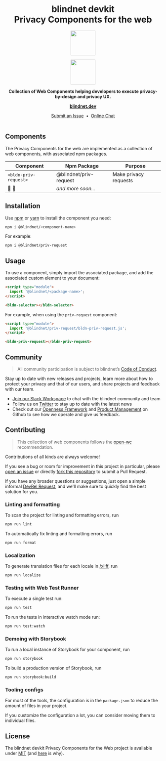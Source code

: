 <h1 align="center">
  blindnet devkit<br />
  Privacy Components for the web
</h1>

<p align=center><img src="https://user-images.githubusercontent.com/7578400/163277439-edd00509-1d1b-4565-a0d3-49057ebeb92a.png#gh-light-mode-only" height="80" /></p>
<p align=center><img src="https://user-images.githubusercontent.com/7578400/163549893-117bbd70-b81a-47fd-8e1f-844911e48d68.png#gh-dark-mode-only" height="80" /></p>

<p align="center">
  <strong>Collection of Web Components helping developers to execute privacy-by-design and privacy UX.</strong>
</p>

<p align="center">
  <a href="https://blindnet.dev"><strong>blindnet.dev</strong></a>
</p>

<p align="center">
  <!-- FIXME -->
  <!-- <a href="https://blindnet.dev/docs">Documentation</a>  -->
  <!-- &nbsp;•&nbsp; -->
  <a href="https://github.com/blindnet-io/{project-short-name}/issues">Submit an Issue</a>
  &nbsp;•&nbsp;
  <a href="https://join.slack.com/t/blindnet/shared_invite/zt-1arqlhqt3-A8dPYXLbrnqz1ZKsz6ItOg">Online Chat</a>
  <br>
  <br>
</p>

## Components

The Privacy Components for the web are implemented as a collection of web components, with associated npm packages.

| Component             | Npm Package            | Purpose               |
| --------------------- | ---------------------- | --------------------- |
| `<bldn-priv-request>` | @blindnet/priv-request | Make privacy requests |
| 🚧 👷                 | _and more soon..._     |                       |

<!-- FIXME: ## Get Started

:rocket: Check out our [Quick Start Guide](https://blindnet.dev/docs/quickstart) to get started in a snap. -->

## Installation

Use [npm][npm] or [yarn][yarn] to install the component you need:

```bash
npm i @blindnet/<component-name>
```

For example:

```bash
npm i @blindnet/priv-request
```

## Usage

<!-- FIXME: 📑 The API reference of {type of project, e.g. this SDK} is available on [blindnet.dev](https://blindnet.dev/docs/api_reference/[path-to-project}/latest). -->

To use a component, simply import the associated package, and add the associated custom element to your document:

```html
<script type="module">
  import '@blindnet/<package-name>';
</script>

<bldn-selector></bldn-selector>
```

For example, when using the `priv-request` component:

```html
<script type="module">
  import '@blindnet/priv-request/bldn-priv-request.js';
</script>

<bldn-priv-request></bldn-priv-request>
```

## Community

> All community participation is subject to blindnet’s [Code of Conduct][coc].

Stay up to date with new releases and projects, learn more about how to protect your privacy and that of our users, and share projects and feedback with our team.

- [Join our Slack Workspace][chat] to chat with the blindnet community and team
- Follow us on [Twitter][twitter] to stay up to date with the latest news
- Check out our [Openness Framework][openness] and [Product Management][product] on Github to see how we operate and give us feedback.

## Contributing

> This collection of web components follows the [open-wc](https://github.com/open-wc/open-wc) recommendation.

Contributions of all kinds are always welcome!

If you see a bug or room for improvement in this project in particular, please [open an issue][new-issue] or directly [fork this repository][fork] to submit a Pull Request.

If you have any broader questions or suggestions, just open a simple informal [DevRel Request][request], and we'll make sure to quickly find the best solution for you.

### Linting and formatting

To scan the project for linting and formatting errors, run

```bash
npm run lint
```

To automatically fix linting and formatting errors, run

```bash
npm run format
```

### Localization

To generate translation files for each locale in [/xliff](/xliff/), run

```bash
npm run localize
```

### Testing with Web Test Runner

To execute a single test run:

```bash
npm run test
```

To run the tests in interactive watch mode run:

```bash
npm run test:watch
```

### Demoing with Storybook

To run a local instance of Storybook for your component, run

```bash
npm run storybook
```

To build a production version of Storybook, run

```bash
npm run storybook:build
```

### Tooling configs

For most of the tools, the configuration is in the `package.json` to reduce the amount of files in your project.

If you customize the configuration a lot, you can consider moving them to individual files.

## License

The blindnet devkit Privacy Components for the Web project is available under [MIT][license] (and [here](https://github.com/blindnet-io/openness-framework/blob/main/docs/decision-records/DR-0001-oss-license.md) is why).

<!-- project's URLs -->

[new-issue]: https://github.com/blindnet-io/privacy-components-web/issues/new/choose
[fork]: https://github.com/blindnet-io/privacy-components-web/fork

<!-- Tools -->

[npm]: https://docs.npmjs.com/
[yarn]: https://yarnpkg.com/

<!-- common URLs -->

[devkit]: https://github.com/blindnet-io/blindnet.dev
[openness]: https://github.com/blindnet-io/openness-framework
[product]: https://github.com/blindnet-io/product-management
[request]: https://github.com/blindnet-io/devrel-management/issues/new?assignees=noelmace&labels=request%2Ctriage&template=request.yml&title=%5BRequest%5D%3A+
[chat]: https://join.slack.com/t/blindnet/shared_invite/zt-1arqlhqt3-A8dPYXLbrnqz1ZKsz6ItOg
[twitter]: https://twitter.com/blindnet_io
[docs]: https://blindnet.dev/docs
[changelog]: CHANGELOG.md
[license]: LICENSE
[coc]: https://github.com/blindnet-io/openness-framework/blob/main/CODE_OF_CONDUCT.md
